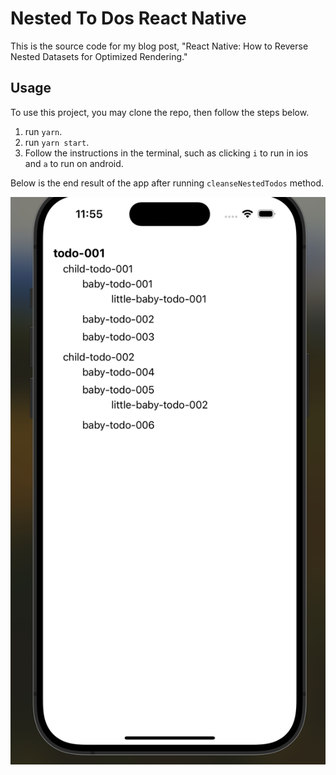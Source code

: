 # Nested To Dos React Native

This is the source code for my blog post, "React Native: How to Reverse Nested Datasets for Optimized Rendering."

## Usage

To use this project, you may clone the repo, then follow the steps below.

1. run `yarn`.
2. run `yarn start`.
3. Follow the instructions in the terminal, such as clicking `i` to run in ios and `a` to run on android.  

Below is the end result of the app after running `cleanseNestedTodos` method. 

![nested datasets rendered](./assets/render-nested.png)